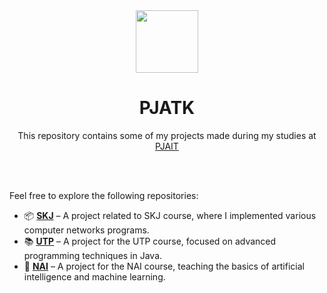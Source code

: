 <div align="center">

<img src="https://encrypted-tbn0.gstatic.com/images?q=tbn:ANd9GcRwe93aIWFlx8Yd4u01hO173tsxUejxVErmkg&s" width="100">

# PJATK

This repository contains some of my projects made during my studies at [PJAIT](https://pja.edu.pl/) 

</div>
<br><br>

Feel free to explore the following repositories:

- 📦 [**SKJ**](https://github.com/alessandra3747/SKJ) – A project related to SKJ course, where I implemented various computer networks programs.
- 📚 [**UTP**](https://github.com/alessandra3747/UTP) – A project for the UTP course, focused on advanced programming techniques in Java.
- 🧠 [**NAI**](https://github.com/alessandra3747/UTP) – A project for the NAI course, teaching the basics of artificial intelligence and machine learning.

